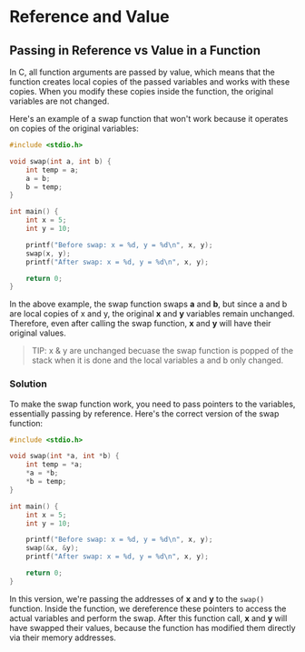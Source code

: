 # Reference and Value

## Passing in Reference vs Value in a Function

In C, all function arguments are passed by value, which means that the function creates local copies of the passed variables and works with these copies. When you modify these copies inside the function, the original variables are not changed.

Here's an example of a swap function that won't work because it operates on copies of the original variables:

```c
#include <stdio.h>

void swap(int a, int b) {
    int temp = a;
    a = b;
    b = temp;
}

int main() {
    int x = 5;
    int y = 10;

    printf("Before swap: x = %d, y = %d\n", x, y);
    swap(x, y);
    printf("After swap: x = %d, y = %d\n", x, y);

    return 0;
}
```

In the above example, the swap function swaps **a** and **b**, but since a and b are local copies of x and y, the original **x** and **y** variables remain unchanged.
Therefore, even after calling the swap function, **x** and **y** will have their original values.

> TIP: x & y are unchanged becuase the swap function is popped of the stack when it is done and the local variables a and b only changed.

### Solution

To make the swap function work, you need to pass pointers to the variables, essentially passing by reference. Here's the correct version of the swap function:

```c
#include <stdio.h>

void swap(int *a, int *b) {
    int temp = *a;
    *a = *b;
    *b = temp;
}

int main() {
    int x = 5;
    int y = 10;

    printf("Before swap: x = %d, y = %d\n", x, y);
    swap(&x, &y);
    printf("After swap: x = %d, y = %d\n", x, y);

    return 0;
}
```

In this version, we're passing the addresses of **x** and **y** to the `swap()` function. Inside the function, we dereference these pointers to access the actual variables and perform the swap. After this function call, **x** and **y** will have swapped their values, because the function has modified them directly via their memory addresses.
